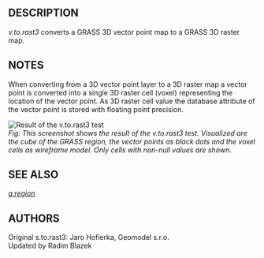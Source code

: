 ## DESCRIPTION

*v.to.rast3* converts a GRASS 3D vector point map to a GRASS 3D raster
map.

## NOTES

When converting from a 3D vector point layer to a 3D raster map a vector
point is converted into a single 3D raster cell (voxel) representing the
location of the vector point. As 3D raster cell value the database
attribute of the vector point is stored with floating point precision.

![Result of the v.to.rast3 test](v_to_rast3_test.png)  
*Fig: This screenshot shows the result of the v.to.rast3 test.
 Visualized are the cube of the GRASS region, the vector points as black dots
 and the voxel cells as wireframe model.
 Only cells with non-null values are shown.*

## SEE ALSO

*[g.region](g.region.md)*

## AUTHORS

Original s.to.rast3: Jaro Hofierka, Geomodel s.r.o.  
Updated by Radim Blazek

